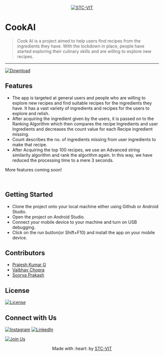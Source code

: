 <p align="center">
    <a href="https://stcvit.in/" target="_blank"><img src="https://github.com/STCVIT/STC-README/blob/master/gitbanner.png" title="STC-VIT" alt="STC-VIT"></a>
</p>
<h1> CookAI</h1>

> Cook AI is a project aimed to help users find recipes from the ingredients they have. With the lockdown in place, people have started exploring their culinary skills and are willing to explore new recipes. 
---
[![Download ](https://img.shields.io/badge/-Get%20the%20link%20to%20the%20App-brightgreen)](https://drive.google.com/drive/folders/1AIFqw12XEEx2ChiCZGGasFxneOzgbHU5?usp=sharing)

## Features

- The app is targeted at general users and people who are willing to explore new recipes and find suitable recipes for the ingredients they have. It has a  vast variety of ingredients and recipes for the users to explore and relish.
- After acquiring the ingredient given by the users, it is passed on to the Ranking Algorithm which then compares the recipe Ingredients and user Ingredients and decreases the count value for each Recipe ingredient missing.
- Count describes the no. of ingredients missing from user ingredients to make that recipe.
- After Acquiring the top 100 recipes, we use an Advanced string similarity algorithm and rank the algorithm again. In this way, we have reduced the processing time to a mere 3 seconds.

More features coming soon!

<br>

## Getting Started

- Clone the project onto your local machine either using Github or Android Studio.
- Open the project on Android Studio.
- Connect your mobile device to your machine and turn on USB debugging.
- Click on the run button(or Shift+F10) and install the app on your mobile device.

## Contributors

- <a href="https://github.com/prajeshkumarg">Prajesh Kumar G</a>
- <a href="https://github.com/sudo-vaibhav">Vaibhav Chopra</a>
- <a href="https://github.com/Sooryak12">Soorya Prakash</a>

## License

[![License](http://img.shields.io/:license-mit-blue.svg?style=flat-square)](http://badges.mit-license.org)

## Connect with Us

[![Instagram](https://img.shields.io/badge/Instagram-E4405F?style=for-the-badge&logo=instagram&logoColor=white)](https://www.instagram.com/mstcvit/)
[![LinkedIn](https://img.shields.io/badge/LinkedIn-0077B5?style=for-the-badge&logo=linkedin&logoColor=white)](https://www.linkedin.com/company/micvitvellore/mycompany/)

[![Join Us](https://img.shields.io/badge/Join%20Us-STC-VIT)](https://stcvit.in/)

<p align="center">
	Made with :heart: by <a href="https://stcvit.in/">STC-VIT</a>
</p>
